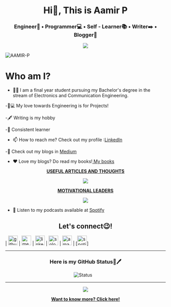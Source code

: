 <h1 align="center">Hi👋, This is Aamir P</h1>
<h3 align="center">Engineer🧑  •  Programmer💻  •  Self - Learner📚  • Writer✒️ • Blogger📝</h3>

<p align="center">
<img src="https://user-images.githubusercontent.com/79377502/119357005-b28b0800-bcc4-11eb-88a3-bee71d38de06.png"/>
</p>

<p align="left"> <img src="https://komarev.com/ghpvc/?username=Best-forever-003" alt="AAMIR-P" /> </p>

# Who am I?
- 🤵🏽‍ I am a final year student pursuing my Bachelor's degree in the stream of Electronics and Communication Engineering.
                                                                                              
-🏿‍💻 My love towards Engineering is for Projects!
                                                                                              
-🖋 Writing is my hobby
                                                                                              
-📕 Consistent learner
                                                                                              
- 📫 How to reach me? Check out my profile :<a href="https://www.linkedin.com/in/aamir-p/">LinkedIn</a>

-📝 Check out my blogs in <a href = "https://aamir1610-67719.medium.com/"> Medium </a>

- ❤️ Love my blogs? Do read my books!<a href="https://www.amazon.in/s?i=digital-text&rh=p_27%3AAamir+P&s=relevancerank&text=Aamir+P&ref=dp_byline_sr_ebooks_1"> My books </a>
<p align="center">
  <a href="https://www.amazon.in/USEFUL-ARTICLES-THOUGHTS-provides-advice-ebook/dp/B08HS9P4GD"><u><b>USEFUL ARTICLES AND THOUGHTS</b></u></a>
  </p>  
  <p align="center">
<img src="https://user-images.githubusercontent.com/79377502/119359555-62fa0b80-bcc7-11eb-943a-5d9ba0cc36d3.png"/>
</p>                                                                                            
<p align="center">                                                                                              
<a href="https://www.amazon.in/MOTIVATIONAL-LEADERS-book-filled-motivation-ebook/dp/B08XLHBTFK/ref=sr_1_14?dchild=1&keywords=motivational+leaders&qid=1616909662&sr=8-14"><u><b>MOTIVATIONAL LEADERS</b></u></a>
</p>  


<p align="center">
<img src="https://miro.medium.com/max/271/1*c3EXkEuAwhwBmS_yYoGOKw.jpeg"/>
</p>

- 🦻 Listen to my podcasts available at <a href= "https://open.spotify.com/show/1i1RqBuArA4xW68VhsgZCl"> Spotify</a>


<h2 align="center">Let's connect😉!</h2>

| [<img src="https://camo.githubusercontent.com/b079fe922f00c4b86f1b724fbc2e8141c468794ce8adbc9b7456e5e1ad09c622/68747470733a2f2f6564656e742e6769746875622e696f2f537570657254696e7949636f6e732f696d616765732f7376672f6769746875622e737667" alt="github logo" width="30" height="30">](https://github.com/Best-forever-003) |  [<img src="https://user-images.githubusercontent.com/79377502/119363341-54adee80-bccb-11eb-8d43-6a6df4195481.png" alt="medium logo" width="30" height="30">](https://aamir1610-67719.medium.com/) |  [<img src="https://camo.githubusercontent.com/c8a9c5b414cd812ad6a97a46c29af67239ddaeae08c41724ff7d945fb4c047e5/68747470733a2f2f6564656e742e6769746875622e696f2f537570657254696e7949636f6e732f696d616765732f7376672f6c696e6b6564696e2e737667" alt="linkedin logo" width="30" height="30">](https://www.linkedin.com/in/aamir-p-a801601aa?lipi=urn%3Ali%3Apage%3Ad_flagship3_profile_view_base_contact_details%3B9Xg3XpmBQ26vpcIZCAgFqg%3D%3D) |  [<img src="https://user-images.githubusercontent.com/79377502/119365108-3c3ed380-bccd-11eb-822f-b175b65be3e5.png" alt="solo learn logo" width="30" height="30">](https://www.sololearn.com/profile/18251988") | [<img src="https://user-images.githubusercontent.com/79377502/119364589-ac992500-bccc-11eb-956f-81223eec9c9b.png" alt="amazon logo" width="30" height="30">](https://www.amazon.in/s?i=digital-text&rh=p_27%3AAamir+P&s=relevancerank&text=Aamir+P&ref=dp_byline_sr_ebooks_1) | [<img src="https://encrypted-tbn0.gstatic.com/images?q=tbn:ANd9GcT6YgFuj-Lvc-dMNjxSyhwebot5e8BquEW_oIwOopbDf9rdhXgqPiGDS2B1QCY9I_uaags&usqp=CAU" alt="spotify logo" width="30" height="30">]

<hr>
<h3 align="center"> Here is my GitHub Status📜🖊️</h3>
<p align="center">
<img src="https://github-readme-stats.vercel.app/api?username=Best-forever-003&show_icons=true&theme=algolia&count_private=true&include_all_commits=true" alt="Status" />&nbsp;&nbsp;&nbsp;&nbsp;
</p><hr>
<p align="center">
<a href="https://github.com/ryo-ma/github-profile-trophy" target="_blank">
<img src="https://github-profile-trophy.vercel.app/?username=Best-forever-003&theme=gruvbox"/>
</a>
</p>

<p align="center">
<a href="https://best-forever-003.github.io/Aamir-P.github.io/"><u><b>Want to know more? Click here!</b></u></a>
 </p>
                                                                                              
